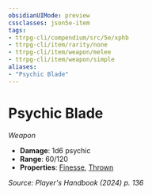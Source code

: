 ```yaml
---
obsidianUIMode: preview
cssclasses: json5e-item
tags:
- ttrpg-cli/compendium/src/5e/xphb
- ttrpg-cli/item/rarity/none
- ttrpg-cli/item/weapon/melee
- ttrpg-cli/item/weapon/simple
aliases: 
- "Psychic Blade"
---
```

# Psychic Blade
*Weapon*  


- **Damage**: 1d6 psychic
- **Range**: 60/120
- **Properties**: [Finesse](Misc%20Files/CLI/rules/item-properties.md#Finesse), [Thrown](Misc%20Files/CLI/rules/item-properties.md#Thrown)

*Source: Player's Handbook (2024) p. 136*